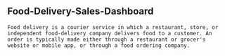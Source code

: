 ## Food-Delivery-Sales-Dashboard
    Food delivery is a courier service in which a restaurant, store, or independent food-delivery company delivers food to a customer. An order is typically made either through a restaurant or grocer's website or mobile app, or through a food ordering company. 
    
